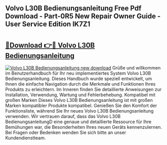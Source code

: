 ## Volvo L30B Bedienungsanleitung Free Pdf Download - Part-0R5 New Repair Owner Guide - User Service Edition lK7Z1

# <h2><a href="http://df4wm19.blite.top/?on=Volvo+L30B+Bedienungsanleitung">🔗Download 👉🔴 Volvo L30B Bedienungsanleitung</a></h2>

[![Volvo L30B Bedienungsanleitung new download](https://i.imgur.com/lujVjoI.png)](http://df4wm19.blite.top/?on=Volvo+L30B+Bedienungsanleitung)
Grüße und willkommen im Benutzerhandbuch für Ihr neu implementiertes System Volvo L30B Bedienungsanleitung. Dieses Handbuch wurde speziell entwickelt, um Ihnen die einfache Navigation durch die Merkmale und Funktionen Ihres Produkts zu erleichtern. Im Inneren finden Sie detaillierte Anweisungen zur Installation, Verwendung, Wartung und Fehlerbehebung. Kompatibel mit großen Marken Dieses Volvo L30B Bedienungsanleitung ist mit großen Marken kompatibler Produkte kompatibel. Genießen Sie den Komfort der Funktionsliste, während Sie Ihr neues Volvo L30B Bedienungsanleitung verwenden. Wir vertrauen darauf, dass das Volvo L30B BedienungsanleitungD eine genaue und detaillierte Ressource für Ihre Bemühungen war, die Besonderheiten Ihres neuen Geräts kennenzulernen. Bei Fragen oder Bedenken wenden Sie sich bitte an unser Kundendienstteam.

